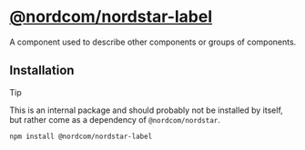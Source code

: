 # [@nordcom/nordstar-label](https://nordstar.dev/docs/components/label/?utm_source=nordstar&utm_campaign=oss)

A component used to describe other components or groups of components.

## Installation

> [!TIP]
> This is an internal package and should probably not be installed by itself, but rather come as a dependency of `@nordcom/nordstar`.

```sh
npm install @nordcom/nordstar-label
```

